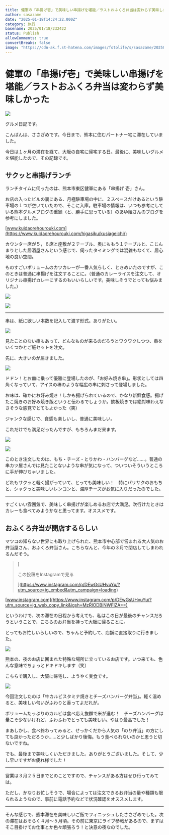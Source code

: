 ```yaml
---
title: 健軍の「串揚げ壱」で美味しい串揚げを堪能／ラストおふくろ弁当は変わらず美味しかった
author: sasazame
date: "2025-01-18T14:24:22.000Z"
category: 旅行
basename: 2025/01/18/232422
status: Publish
allowComments: true
convertBreaks: false
image: "https://cdn-ak.f.st-hatena.com/images/fotolife/s/sasazame/20250118/20250118225519.png"
---
```

# 健軍の「串揚げ壱」で美味しい串揚げを堪能／ラストおふくろ弁当は変わらず美味しかった

![](https://cdn-ak.f.st-hatena.com/images/fotolife/s/sasazame/20250118/20250118225519.png)

グルメ日記です。

<!-- Extended Body -->

こんばんは、ささざめです。今日まで、熊本に住むパートナー宅に滞在していました。

今日は１ヶ月の滞在を経て、大阪の自宅に帰宅する日。最後に、美味しいグルメを堪能したので、その記録です。

## サクッと串揚げランチ

ランチタイムに伺ったのは、熊本市東区健軍にある「串揚げ 壱」さん。

お店の入ったビルの裏にある、月極駐車場の中に、２スペースだけあるという駐車場の１つが空いていたので、そこに入庫。駐車場の情報は、いつも参考にしている熊本グルメブログの重鎮（と、勝手に思っている）のあゆ姫さんのブログを参考にしました。

[www.kuidaorehourouki.com](https://www.kuidaorehourouki.com/higasiku/kusiageichi/)

カウンター席が５，６席と座敷が２テーブル、奥にももう１テーブルと、こじんまりとした居酒屋さんという感じで、伺ったタイミングでは混雑もなくて、居心地の良い空間。

ものすごいボリュームのカツカレーが一番人気らしく、ときめいたのですが、このときは普通に串揚げを注文することに。（普通のカレーライスを注文して、オリジナル串揚げカレーにするのもいいらしいです。美味しそうでとっても悩みました。）

![](https://cdn-ak.f.st-hatena.com/images/fotolife/s/sasazame/20250118/20250118225704.png)

![](https://cdn-ak.f.st-hatena.com/images/fotolife/s/sasazame/20250118/20250118225721.png)

* * *

串は、紙に欲しい本数を記入して渡す形式。ありがたい。

![](https://cdn-ak.f.st-hatena.com/images/fotolife/s/sasazame/20250118/20250118230042.png)

見たことのない串もあって、どんなものが来るのだろうとワクワクしつつ、串をいくつかとご飯セットを注文。

先に、大きいのが届きました。

![](https://cdn-ak.f.st-hatena.com/images/fotolife/s/sasazame/20250118/20250118230104.png)

ドドン！とお皿に乗って優雅に登場したのが、「お好み焼き串」。形状としては四角くなっていて、アイスの棒のような幅広の串に刺さって登場しました。

お味は、確かにお好み焼き！しかも揚げられているので、かなり新鮮食感。揚げたこ焼きのお好み焼き版というと伝わるでしょうか。鉄板焼きでは絶対味わえなさそうな感覚でとてもよかった（笑）

ジャンクな感じで、食感も楽しいし、普通に美味しい。

これだけでも満足だったんですが、もちろんまだ来ます。

![](https://cdn-ak.f.st-hatena.com/images/fotolife/s/sasazame/20250118/20250118230439.png)

![](https://cdn-ak.f.st-hatena.com/images/fotolife/s/sasazame/20250118/20250118230456.png)

このとき注文したのは、もち・チーズ・とりかわ・ハンバーグなど……。普通の串カツ屋さんでは見たことないような串が気になって、ついついそういうところに手が伸びちゃいました。

どれもサクッと軽く揚がっていて、とっても美味しい！　特にパリサクのおもちと、シャクっと美味しいレンコンと、濃厚チーズがお気に入りだったのでした。

* * *

すごくいい雰囲気で、美味しく串揚げが楽しめるお店で大満足。次行けたときはカレーも食べてみようかなと思ってます。オススメです。

## おふくろ弁当が閉店するらしい

マツコの知らない世界にも取り上げられた、熊本市中心部で営まれる大人気のお弁当屋さん、おふくろ弁当さん。こちらなんと、今年の３月で閉店してしまわれるんだそう。

> [
> 
> この投稿をInstagramで見る
> 
> ](https://www.instagram.com/p/DEwGsUHvuYu/?utm_source=ig_embed&utm_campaign=loading)
> 
> [](https://www.instagram.com/p/DEwGsUHvuYu/?utm_source=ig_embed&utm_campaign=loading)

[www.instagram.com](https://www.instagram.com/p/DEwGsUHvuYu/?utm_source=ig_web_copy_link&igsh=MzRlODBiNWFlZA==)

というわけで、次の滞在の日程から考えても、私はこの日が最後のチャンスだろうということで、こちらのお弁当を持って大阪に帰ることに。

とってもお忙しいらしいので、ちゃんと予約して、店舗に直接取りに行きました。

![](https://cdn-ak.f.st-hatena.com/images/fotolife/s/sasazame/20250118/20250118231448.png)

熊本の、夜のお店に囲まれた特殊な場所に立っているお店です。いつ来ても、色んな意味でちょっとドキドキします（笑）

こちらで購入し、大阪に帰宅し、ようやく実食です。

![](https://cdn-ak.f.st-hatena.com/images/fotolife/s/sasazame/20250118/20250118231731.png)

今回注文したのは「牛カルビスタミナ焼きとチーズハンバーグ弁当」。軽く温めると、美味しい匂いがふわりと香ってよだれが。

ボリュームたっぷりのカルビは食べ応え抜群で米が進む！　チーズハンバーグは量こそ少ないけれど、ふわふわでとっても美味しい。やはり最高でした！

まあしかし、食べ終わってみると、せっかくだから人気の「のり弁当」の方にしても良かっただろうか……と少しばかり後悔。もう食べられないのかと思うと切ないですね。

でも、最後まで美味しくいただきました。ありがとうございました。そして、少し早いですがお疲れ様でした！

* * *

営業は３月２５日までとのことですので、チャンスがある方はぜひ行ってみては。

ただし、かなりお忙しそうで、場合によっては注文できるお弁当の量や種類も限られるようなので、事前に電話予約などで状況確認をオススメします。

* * *

そんな感じで、熊本滞在を美味しいご飯でフィニッシュしたささざめでした。次の滞在はおそらく４月～５月頃。その前に東京にライブ参戦があるので、まずはそこ目掛けてお仕事とか色々頑張ろう！と決意の夜なのでした。